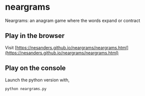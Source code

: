 # neargrams
Neargrams: an anagram game where the words expand or contract

## Play in the browser

Visit [https://nesanders.github.io/neargrams/neargrams.html](https://nesanders.github.io/neargrams/neargrams.html)

## Play on the console

Launch the python version with,

```
python neargrams.py
```

